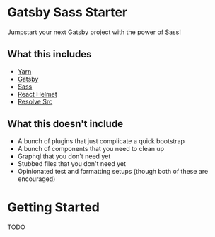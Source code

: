 # Gatsby Sass Starter

Jumpstart your next Gatsby project with the power of Sass!

## What this includes
* [Yarn](https://yarnpkg.com/en/)
* [Gatsby](https://www.gatsbyjs.org/)
* [Sass](https://sass-lang.com)
* [React Helmet](https://github.com/nfl/react-helmet)
* [Resolve Src](https://github.com/alampros/gatsby-plugin-resolve-src)

## What this doesn't include
* A bunch of plugins that just complicate a quick bootstrap
* A bunch of components that you need to clean up
* Graphql that you don't need yet
* Stubbed files that you don't need yet
* Opinionated test and formatting setups (though both of these are encouraged)

# Getting Started
TODO